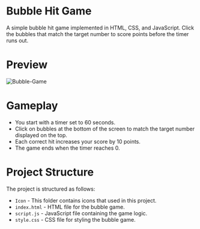 # Bubble Hit Game

A simple bubble hit game implemented in HTML, CSS, and JavaScript. Click the bubbles that match the target number to score points before the timer runs out.

# Preview

![Bubble-Game ](https://github.com/krushnarout/bubble-hit/assets/129386740/4932b985-ec25-4a44-859e-505937a7caa4)

# Gameplay

- You start with a timer set to 60 seconds.
- Click on bubbles at the bottom of the screen to match the target number displayed on the top.
- Each correct hit increases your score by 10 points.
- The game ends when the timer reaches 0.

# Project Structure

The project is structured as follows:

- `Icon` - This folder contains icons that used in this project.
- `index.html` - HTML file for the bubble game.
- `script.js` - JavaScript file containing the game logic.
- `style.css` - CSS file for styling the bubble game.
